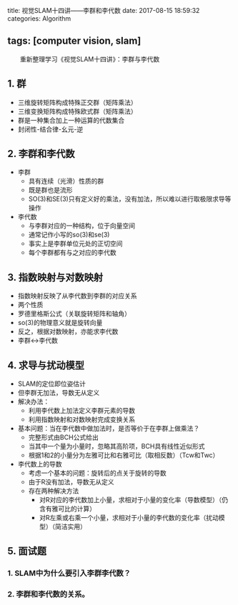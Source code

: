 title: 视觉SLAM十四讲——李群和李代数
date: 2017-08-15 18:59:32
categories: Algorithm

tags: [computer vision, slam]
---

　　重新整理学习《视觉SLAM十四讲》：李群与李代数
<!-- more -->

## 1. 群

- 三维旋转矩阵构成特殊正交群（矩阵乘法）
- 三维变换矩阵构成特殊欧式群（矩阵乘法）
- 群是一种集合加上一种运算的代数集合
- 封闭性-结合律-幺元-逆

## 2. 李群和李代数

- 李群
  - 具有连续（光滑）性质的群
  - 既是群也是流形
  - SO(3)和SE(3)只有定义好的乘法，没有加法，所以难以进行取极限求导等操作
- 李代数
  - 与李群对应的一种结构，位于向量空间
  - 通常记作小写的so(3)和se(3)
  - 事实上是李群单位元处的正切空间
  - 每个李群都有与之对应的李代数

## 3. 指数映射与对数映射

- 指数映射反映了从李代数到李群的对应关系
- 两个性质
- 罗德里格斯公式（关联旋转矩阵和轴角）
- so(3)的物理意义就是旋转向量
- 反之，根据对数映射，亦能求李代数
- 李群<->李代数

## 4. 求导与扰动模型

- SLAM的定位即位姿估计
- 但李群无加法，导数无从定义
- 解决办法：
  - 利用李代数上加法定义李群元素的导数
  - 利用指数映射和对数映射完成变换关系
- 基本问题：当在李代数中做加法时，是否等价于在李群上做乘法？
  - 完整形式由BCH公式给出
  - 当其中一个量为小量时，忽略其高阶项，BCH具有线性近似形式
  - 根据1和2的小量分为左雅可比和右雅可比（取相反数）（Tcw和Twc）
- 李代数上的导数
  - 考虑一个基本的问题：旋转后的点关于旋转的导数
  - 由于R没有加法，导数无从定义
  - 存在两种解决方法
    - 对R对应的李代数加上小量，求相对于小量的变化率（导数模型）（仍含有雅可比的计算）
    - 对R左乘或右乘一个小量，求相对于小量的李代数的变化率（扰动模型）（简洁实用）

## 5. 面试题

### 1. SLAM中为什么要引入李群李代数？

### 2. 李群和李代数的关系。